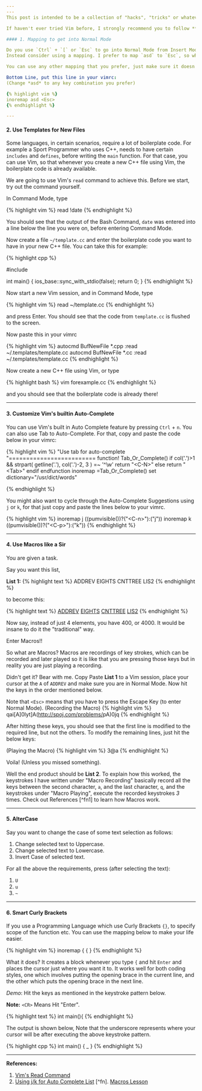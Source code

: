 ```yaml
---
---
This post is intended to be a collection of "hacks", "tricks" or whatever one might wanna call them, for users who are relatively new to Vim. The idea is for a newbie to realize the potential and extent of customizability that Vim has to offer.

If haven't ever tried Vim before, I strongly recommend you to follow **vimtutor**. In terminal type, `vimtutor` and follow the instructions. I think there is no better introduction to Vim than vimtutor, and that is the reason I ditched writing an article on "Getting Started with Vim".

#### 1. Mapping to get into Normal Mode

Do you use `Ctrl` + `[` or `Esc` to go into Normal Mode from Insert Mode?
Instead consider using a mapping. I prefer to map `asd` to `Esc`, so whenever I am in Insert Mode, I can press `asd` and it will take me into Normal Mode.

You can use any other mapping that you prefer, just make sure it doesn't conflict with any of Vim's functionality.

Bottom Line, put this line in your vimrc:
(Change *asd* to any key combination you prefer)

{% highlight vim %}
inoremap asd <Esc>
{% endhighlight %}

---
```


#### 2. Use Templates for New Files

Some languages, in certain scenarios, require a lot of boilerplate code. For example a Sport Programmer who uses C++, needs to have certain `includes` and `defines`, before writing the `main` function. For that case, you can use Vim, so that whenever you create a new C++ file using Vim, the boilerplate code is already available.

We are going to use Vim's `read` command to achieve this.
Before we start, try out the command yourself. 

In Command Mode, type

{% highlight vim %}
read !date
{% endhighlight %}

You should see that the output of the Bash Command, `date` was entered into a line below the line you were on, before entering Command Mode.

Now create a file `~/template.cc` and enter the boilerplate code you want to have in your new C++ file.
You can take this for example:

{% highlight cpp %}

#include <iostream>

int main()
{
    ios_base::sync_with_stdio(false);
    return 0;
}
{% endhighlight %}

Now start a new Vim session, and in Command Mode, type

{% highlight vim %}
read ~/template.cc
{% endhighlight %}

and press Enter. You should see that the code from `template.cc` is flushed to the screen.

Now paste this in your vimrc

{% highlight vim %}
autocmd BufNewFile *.cpp :read ~/.templates/template.cc
autocmd BufNewFile *.cc  :read ~/.templates/template.cc
{% endhighlight %}

Now create a new C++ file using Vim, or type

{% highlight bash %}
vim forexample.cc
{% endhighlight %}

and you should see that the boilerplate code is already there!

---

#### 3. Customize Vim's builtin Auto-Complete

You can use Vim's built in Auto Complete feature by pressing `Ctrl` + `n`. You can also use Tab to Auto-Complete. For that, copy and paste the code below in your vimrc:

{% highlight vim %}
"Use tab for auto-complete
"=========================
function! Tab_Or_Complete()
  if col('.')>1 && strpart( getline('.'), col('.')-2, 3 ) =~ '^\w'
    return "\<C-N>"
  else
    return "\<Tab>"
  endif
endfunction
inoremap <Tab> <C-R>=Tab_Or_Complete()<CR>
set dictionary="/usr/dict/words"

{% endhighlight %}

You might also want to cycle through the Auto-Complete Suggestions using `j` or `k`, for that just copy and paste the lines below to your vimrc.

{% highlight vim %}
inoremap <expr> j ((pumvisible())?("\<C-n>"):("j"))
inoremap <expr> k ((pumvisible())?("\<C-p>"):("k"))
{% endhighlight %}

---

#### 4. Use Macros like a Sir

You are given a task.

Say you want this list,

**List 1:**
{% highlight text %}
ADDREV
EIGHTS
CNTTREE
LIS2
{% endhighlight %}

to become this:

{% highlight text %}
[ADDREV](http://spoj.com/problems/ADDREV)
[EIGHTS](http://spoj.com/problems/EIGHTS)
[CNTTREE](http://spoj.com/problems/CNTTREE)
[LIS2](http://spoj.com/problems/LIS2)
{% endhighlight %}

Now say, instead of just 4 elements, you have 400, or 4000. It would be insane to do it the "traditional" way.

Enter Macros!!

So what are Macros? Macros are recordings of key strokes, which can be recorded and later played so it is like that you are pressing those keys but in reality you are just playing a recording.

Didn't get it? Bear with me.
Copy Paste **List 1** to a Vim session, place your cursor at the `A` of `ADDREV` and make sure you are in Normal Mode. Now hit the keys in the order mentioned below.

Note that `<Esc>` means that you have to press the Escape Key (to enter Normal Mode).
(Recording the Macro)
{% highlight vim %}
qai[<Esc>A]<Esc>0lyt]A(http://spoj.com/problems/<Esc>pA)<Esc>0jq
{% endhighlight %}

After hitting these keys, you should see that the first line is modified to the required line, but not the others. To modify the remaining lines, just hit the below keys:

(Playing the Macro)
{% highlight vim %}
3@a
{% endhighlight %}

Voila! (Unless you missed something).

Well the end product should be **List 2**. To explain how this worked, the keystrokes I have written under "Macro Recording" basically record all the keys between the second character, `a`, and the last character, `q`, and the keystrokes under "Macro Playing", execute the recorded keystrokes *3* times. Check out References [^fn1] to learn how Macros work.

---

#### 5. AlterCase

Say you want to change the case of some text selection as follows:

  1. Change selected text to Uppercase.
  2. Change selected text to Lowercase.
  3. Invert Case of selected text.

For all the above the requirements, press (after selecting the text):

  1. `U`
  2. `u`
  3. `~`

---

#### 6. Smart Curly Brackets

If you use a Programming Language which use Curly Brackets `{}`, to specify scope of the function etc. You can use the mapping below to make your life easier.

{% highlight vim %}
inoremap {<CR> {<CR>  <CR>}<up><right>
{% endhighlight %}

What it does? It creates a block whenever you type `{` and hit `Enter` and places the cursor just where you want it to. It works well for both coding styles, one which involves putting the opening brace in the current line, and the other which puts the opening brace in the next line.

*Demo*: Hit the keys as mentioned in the keystroke pattern below.

**Note:** `<CR>` Means Hit "Enter".

{% highlight text %}
int main()<CR>{<CR>
{% endhighlight %}

The output is shown below, Note that the underscore represents where your cursor will be after executing the above keystroke pattern.

{% highlight cpp %}
int main()
{
    _
}
{% endhighlight %}

---
**References:**

1. [Vim's Read Command](http://vim.wikia.com/wiki/Append_output_of_an_external_command)
2. [Using j/k for Auto Complete List](http://stackoverflow.com/questions/4739901/scrolling-in-vim-autocomplete-box-with-jk-movement-keys)
[^fn]. [Macros Lesson](https://www.youtube.com/watch?v=eWfBWg8bVTQ)

